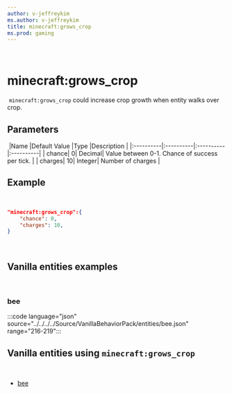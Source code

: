 ```yaml
---
author: v-jeffreykim
ms.author: v-jeffreykim
title: minecraft:grows_crop
ms.prod: gaming
---
```

​
# minecraft:grows_crop
​
`minecraft:grows_crop` could increase crop growth when entity walks over crop.
​
## Parameters
​
|Name |Default Value  |Type  |Description  |
|:----------|:----------|:----------|:----------|
| chance| 0| Decimal| Value between 0-1. Chance of success per tick. |
| charges| 10| Integer| Number of charges |
​
## Example
​
```json
"minecraft:grows_crop":{
    "chance": 0,
    "charges": 10,
}
```
​
## Vanilla entities examples
​
### bee

:::code language="json" source="../../../../Source/VanillaBehaviorPack/entities/bee.json" range="216-219":::
​
## Vanilla entities using `minecraft:grows_crop`
​
- [bee](../../../../Source/VanillaBehaviorPack_Snippets/entities/bee.md)